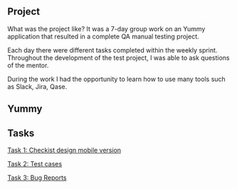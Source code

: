 ## <a name="About projects">Project</a>

<p>What was the project like? It was a 7-day group work on an Yummy application that resulted in a complete QA manual testing project.</p>
<p>Each day there were different tasks completed within the weekly sprint. Throughout the development of the test project, I was able to ask questions of the mentor.</p> 
<p>During the work I had the opportunity to learn how to use many tools such as Slack, Jira, Qase.</p>


## <a name="About YUMMY">Yummy</a>



## <a name="Tasks">Tasks</a>

[Task 1: Checkist design mobile version](https://docs.google.com/spreadsheets/d/1exngv6KbeBrJrw9ltkRgFoux1nFuRp9n1un_LrYW9A0/edit?usp=sharing)

[Task 2: Test cases]()

[Task 3: Bug Reports]()
